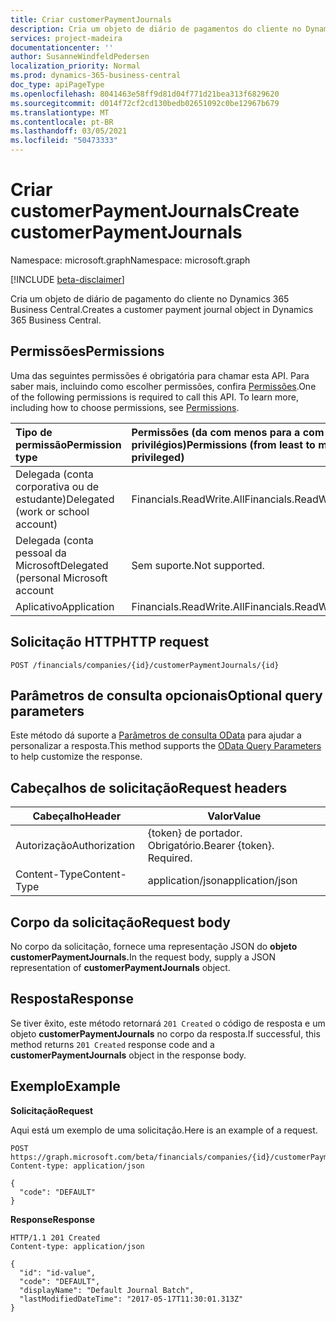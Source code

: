 ```yaml
---
title: Criar customerPaymentJournals
description: Cria um objeto de diário de pagamentos do cliente no Dynamics 365 Business Central.
services: project-madeira
documentationcenter: ''
author: SusanneWindfeldPedersen
localization_priority: Normal
ms.prod: dynamics-365-business-central
doc_type: apiPageType
ms.openlocfilehash: 8041463e58ff9d81d04f771d21bea313f6829620
ms.sourcegitcommit: d014f72cf2cd130bedb02651092c0be12967b679
ms.translationtype: MT
ms.contentlocale: pt-BR
ms.lasthandoff: 03/05/2021
ms.locfileid: "50473333"
---
```

# <a name="create-customerpaymentjournals"></a><span data-ttu-id="9996e-103">Criar customerPaymentJournals</span><span class="sxs-lookup"><span data-stu-id="9996e-103">Create customerPaymentJournals</span></span>

<span data-ttu-id="9996e-104">Namespace: microsoft.graph</span><span class="sxs-lookup"><span data-stu-id="9996e-104">Namespace: microsoft.graph</span></span>

[!INCLUDE [beta-disclaimer](../../includes/beta-disclaimer.md)]

<span data-ttu-id="9996e-105">Cria um objeto de diário de pagamento do cliente no Dynamics 365 Business Central.</span><span class="sxs-lookup"><span data-stu-id="9996e-105">Creates a customer payment journal object in Dynamics 365 Business Central.</span></span>

## <a name="permissions"></a><span data-ttu-id="9996e-106">Permissões</span><span class="sxs-lookup"><span data-stu-id="9996e-106">Permissions</span></span>
<span data-ttu-id="9996e-p101">Uma das seguintes permissões é obrigatória para chamar esta API. Para saber mais, incluindo como escolher permissões, confira [Permissões](/graph/permissions-reference).</span><span class="sxs-lookup"><span data-stu-id="9996e-p101">One of the following permissions is required to call this API. To learn more, including how to choose permissions, see [Permissions](/graph/permissions-reference).</span></span>

|<span data-ttu-id="9996e-109">Tipo de permissão</span><span class="sxs-lookup"><span data-stu-id="9996e-109">Permission type</span></span> |<span data-ttu-id="9996e-110">Permissões (da com menos para a com mais privilégios)</span><span class="sxs-lookup"><span data-stu-id="9996e-110">Permissions (from least to most privileged)</span></span>|
|:---------------|:------------------------------------------|
|<span data-ttu-id="9996e-111">Delegada (conta corporativa ou de estudante)</span><span class="sxs-lookup"><span data-stu-id="9996e-111">Delegated (work or school account)</span></span>|<span data-ttu-id="9996e-112">Financials.ReadWrite.All</span><span class="sxs-lookup"><span data-stu-id="9996e-112">Financials.ReadWrite.All</span></span> |
|<span data-ttu-id="9996e-113">Delegada (conta pessoal da Microsoft</span><span class="sxs-lookup"><span data-stu-id="9996e-113">Delegated (personal Microsoft account</span></span>|<span data-ttu-id="9996e-114">Sem suporte.</span><span class="sxs-lookup"><span data-stu-id="9996e-114">Not supported.</span></span>|
|<span data-ttu-id="9996e-115">Aplicativo</span><span class="sxs-lookup"><span data-stu-id="9996e-115">Application</span></span>|<span data-ttu-id="9996e-116">Financials.ReadWrite.All</span><span class="sxs-lookup"><span data-stu-id="9996e-116">Financials.ReadWrite.All</span></span>|

## <a name="http-request"></a><span data-ttu-id="9996e-117">Solicitação HTTP</span><span class="sxs-lookup"><span data-stu-id="9996e-117">HTTP request</span></span>

```http
POST /financials/companies/{id}/customerPaymentJournals/{id}
```

## <a name="optional-query-parameters"></a><span data-ttu-id="9996e-118">Parâmetros de consulta opcionais</span><span class="sxs-lookup"><span data-stu-id="9996e-118">Optional query parameters</span></span>
<span data-ttu-id="9996e-119">Este método dá suporte a [Parâmetros de consulta OData](/graph/query-parameters) para ajudar a personalizar a resposta.</span><span class="sxs-lookup"><span data-stu-id="9996e-119">This method supports the [OData Query Parameters](/graph/query-parameters) to help customize the response.</span></span>

## <a name="request-headers"></a><span data-ttu-id="9996e-120">Cabeçalhos de solicitação</span><span class="sxs-lookup"><span data-stu-id="9996e-120">Request headers</span></span>
|<span data-ttu-id="9996e-121">Cabeçalho</span><span class="sxs-lookup"><span data-stu-id="9996e-121">Header</span></span>        |<span data-ttu-id="9996e-122">Valor</span><span class="sxs-lookup"><span data-stu-id="9996e-122">Value</span></span>                    |
|--------------|-------------------------|
|<span data-ttu-id="9996e-123">Autorização</span><span class="sxs-lookup"><span data-stu-id="9996e-123">Authorization</span></span> |<span data-ttu-id="9996e-p102">{token} de portador. Obrigatório.</span><span class="sxs-lookup"><span data-stu-id="9996e-p102">Bearer {token}. Required.</span></span>|
|<span data-ttu-id="9996e-126">Content-Type</span><span class="sxs-lookup"><span data-stu-id="9996e-126">Content-Type</span></span>  |<span data-ttu-id="9996e-127">application/json</span><span class="sxs-lookup"><span data-stu-id="9996e-127">application/json</span></span>         |

## <a name="request-body"></a><span data-ttu-id="9996e-128">Corpo da solicitação</span><span class="sxs-lookup"><span data-stu-id="9996e-128">Request body</span></span>
<span data-ttu-id="9996e-129">No corpo da solicitação, fornece uma representação JSON do **objeto customerPaymentJournals.**</span><span class="sxs-lookup"><span data-stu-id="9996e-129">In the request body, supply a JSON representation of **customerPaymentJournals** object.</span></span>

## <a name="response"></a><span data-ttu-id="9996e-130">Resposta</span><span class="sxs-lookup"><span data-stu-id="9996e-130">Response</span></span>
<span data-ttu-id="9996e-131">Se tiver êxito, este método retornará ```201 Created``` o código de resposta e um objeto **customerPaymentJournals** no corpo da resposta.</span><span class="sxs-lookup"><span data-stu-id="9996e-131">If successful, this method returns ```201 Created``` response code and a **customerPaymentJournals** object in the response body.</span></span>

## <a name="example"></a><span data-ttu-id="9996e-132">Exemplo</span><span class="sxs-lookup"><span data-stu-id="9996e-132">Example</span></span>

<span data-ttu-id="9996e-133">**Solicitação**</span><span class="sxs-lookup"><span data-stu-id="9996e-133">**Request**</span></span>

<span data-ttu-id="9996e-134">Aqui está um exemplo de uma solicitação.</span><span class="sxs-lookup"><span data-stu-id="9996e-134">Here is an example of a request.</span></span>

```http
POST https://graph.microsoft.com/beta/financials/companies/{id}/customerPaymentJournals
Content-type: application/json

{
  "code": "DEFAULT"
}
```

<span data-ttu-id="9996e-135">**Response**</span><span class="sxs-lookup"><span data-stu-id="9996e-135">**Response**</span></span>

```http
HTTP/1.1 201 Created
Content-type: application/json

{
  "id": "id-value",
  "code": "DEFAULT",
  "displayName": "Default Journal Batch",
  "lastModifiedDateTime": "2017-05-17T11:30:01.313Z"
}
```




